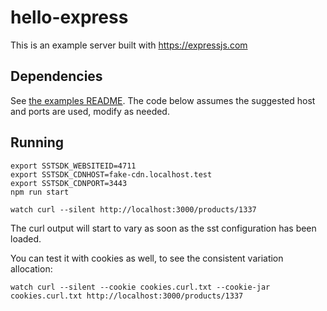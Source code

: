 # hello-express

This is an example server built with https://expressjs.com

## Dependencies

See [the examples README](../README.md). The code below assumes the suggested
host and ports are used, modify as needed.

## Running

```shell
export SSTSDK_WEBSITEID=4711
export SSTSDK_CDNHOST=fake-cdn.localhost.test
export SSTSDK_CDNPORT=3443
npm run start
```

```shell
watch curl --silent http://localhost:3000/products/1337
```

The curl output will start to vary as soon as the sst configuration has been loaded.

You can test it with cookies as well, to see the consistent variation allocation:

```shell
watch curl --silent --cookie cookies.curl.txt --cookie-jar cookies.curl.txt http://localhost:3000/products/1337
```
